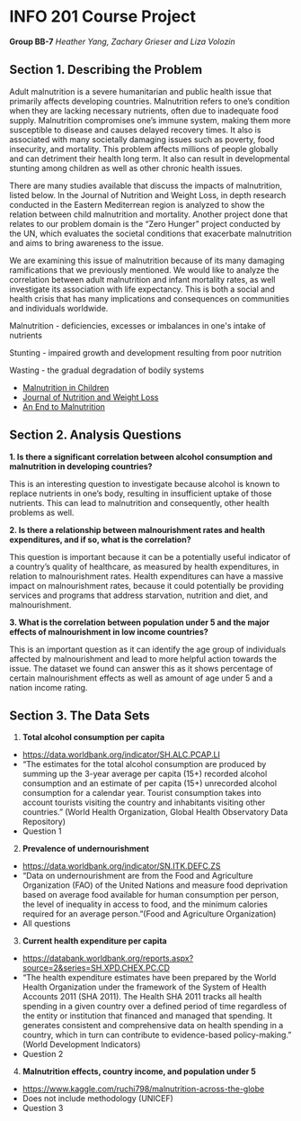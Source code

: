 # INFO 201 Course Project
**Group BB-7** *Heather Yang, Zachary Grieser and Liza Volozin*

## Section 1. Describing the Problem
<p>Adult malnutrition is a severe humanitarian and public health issue that primarily affects developing countries. Malnutrition refers to one’s condition when they are lacking necessary nutrients, often due to inadequate food supply. Malnutrition compromises one’s immune system, making them more susceptible to disease and causes delayed recovery times. It also is associated with many societally damaging issues such as poverty, food insecurity, and mortality. 
This problem affects millions of people globally and can detriment their health long term. It also can result in developmental stunting among children as well as other chronic health issues.</p>
<p>There are many studies available that discuss the impacts of malnutrition, listed below. In the Journal of Nutrition and Weight Loss, in depth research conducted in the Eastern Mediterrean region is analyzed to show the relation between child malnutrition and mortality. Another project done that relates to our problem domain is the “Zero Hunger” project conducted by the UN, which evaluates the societal conditions that exacerbate malnutrition and aims to bring awareness to the issue. </p>
<p>We are examining this issue of malnutrition because of its many damaging ramifications that we previously mentioned. We would like to analyze the correlation between adult malnutrition and infant mortality rates, as well investigate its association with life expectancy. This is both a social and health crisis that has many implications and consequences on communities and individuals worldwide. </p>
<p>Malnutrition - deficiencies, excesses or imbalances in one's intake of nutrients</p>
<p>Stunting - impaired growth and development resulting from poor nutrition</p>
<p>Wasting - the gradual degradation of bodily systems</p>


- [Malnutrition in Children](https://data.unicef.org/topic/nutrition/malnutrition/)
- [Journal of Nutrition and Weight Loss](https://www.longdom.org/open-access/indepth-analysis-of-mortality-in-relation-to-malnutrition-in-childrenunderfive-of-age-in-the-eastern-mediterranean-region.pdf)
- [An End to Malnutrition](https://www.un.org/zerohunger/content/end-malnutrition)

## Section 2. Analysis Questions

**1. Is there a significant correlation between alcohol consumption and malnutrition in developing countries?**
<p>This is an interesting question to investigate because alcohol is known to replace nutrients in one’s body, resulting in insufficient uptake of those nutrients. This can lead to malnutrition and consequently, other health problems as well. </p>

**2. Is there a relationship between malnourishment rates and health expenditures, and if so, what is the correlation?**
<p>This question is important because it can be a potentially useful indicator of a country’s quality of healthcare, as measured by health expenditures, in relation to malnourishment rates. Health expenditures can have a massive impact on malnourishment rates, because it could potentially be providing services and programs that address starvation, nutrition and diet, and malnourishment. </p>

**3. What is the correlation between population under 5 and the major effects of malnourishment in low income countries?**
<p>This is an important question as it can identify the age group of individuals affected by malnourishment and lead to more helpful action towards the issue. The dataset we found can answer this as it shows percentage of certain malnourishment effects as well as amount of age under 5 and a nation income rating. </p>

## Section 3. The Data Sets

1. **Total alcohol consumption per capita**
- https://data.worldbank.org/indicator/SH.ALC.PCAP.LI
- “The estimates for the total alcohol consumption are produced by summing up the 3-year average per capita (15+) recorded alcohol consumption and an estimate of per capita (15+) unrecorded alcohol consumption for a calendar year. Tourist consumption takes into account tourists visiting the country and inhabitants visiting other countries.” (World Health Organization, Global Health Observatory Data Repository)
- Question 1

2. **Prevalence of undernourishment**
- https://data.worldbank.org/indicator/SN.ITK.DEFC.ZS
- “Data on undernourishment are from the Food and Agriculture Organization (FAO) of the United Nations and measure food deprivation based on average food available for human consumption per person, the level of inequality in access to food, and the minimum calories required for an average person.”(Food and Agriculture Organization)
- All questions

3. **Current health expenditure per capita**
- https://databank.worldbank.org/reports.aspx?source=2&series=SH.XPD.CHEX.PC.CD
- “The health expenditure estimates have been prepared by the World Health Organization under the framework of the System of Health Accounts 2011 (SHA 2011). The Health SHA 2011 tracks all health spending in a given country over a defined period of time regardless of the entity or institution that financed and managed that spending. It generates consistent and comprehensive data on health spending in a country, which in turn can contribute to evidence-based policy-making.” (World Development Indicators)
- Question 2

4. **Malnutrition effects, country income, and population under 5**
- https://www.kaggle.com/ruchi798/malnutrition-across-the-globe
- Does not include methodology (UNICEF)
- Question 3







